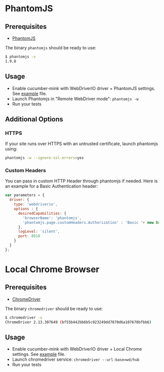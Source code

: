 # PhantomJS

## Prerequisites

* [PhantomJS](http://phantomjs.org/download.html)

The binary `phantomjs` should be ready to use:

``` bash
$ phantomjs -v
1.9.8
```

## Usage

* Enable cucumber-mink with WebDriverIO driver + PhantomJS settings. See [example](phantomjs.js) file.
* Launch Phantomjs in "Remote WebDriver mode": `phantomjs -w`
* Run your tests

## Additional Options
### HTTPS
If your site runs over HTTPS with an untrusted certificate, launch phantomjs using:
``` bash
phantomjs -w --ignore-ssl-errors=yes
```

### Custom Headers
You can pass in custom HTTP Header through phantomjs if needed. Here is an example for a Basic Authentication header:

``` javascript
var parameters = {
  driver: {
    type: 'webdriverio',
    options : {
      desiredCapabilities: {
        'browserName': 'phantomjs',
        'phantomjs.page.customHeaders.Authorization' : 'Basic '+ new Buffer('login:password').toString('base64')
      },
      logLevel: 'silent',
      port: 8910
    }
  }
};
```

# Local Chrome Browser

## Prerequisites

* [ChromeDriver](https://sites.google.com/a/chromium.org/chromedriver/downloads)

The binary `chromedriver` should be ready to use:

``` bash
$ chromedriver -v
ChromeDriver 2.13.307649 (bf55b442bb6b5c923249dd7870d6a107678bfbb6)
```

## Usage

* Enable cucumber-mink with WebDriverIO driver + Local Chrome settings. See [example](local-chrome.js) file.
* Launch chromedriver service: `chromedriver --url-base=wd/hub`
* Run your tests
